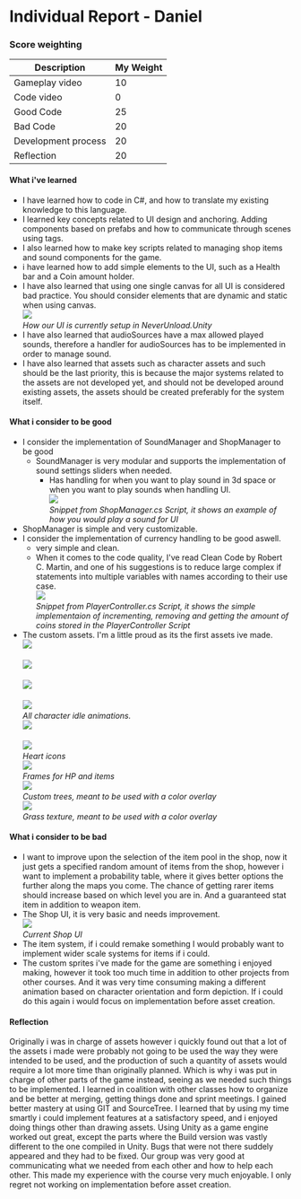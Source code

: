 # Individual Report - Daniel
### Score weighting
|Description | My Weight |
|----|----|
|Gameplay video | 10 |
|Code video | 0 |
|Good Code  | 25 |
|Bad Code | 20 |
|Development process | 20 |
|Reflection | 20 |
#### What i've learned
- I have learned how to code in C#, and how to translate my existing knowledge to this language.
- I learned key concepts related to UI design and anchoring. Adding components based on prefabs and how to communicate through scenes using tags.
- I also learned how to make key scripts related to managing shop items and sound components for the game.
- i have learned how to add simple elements to the UI, such as a Health bar and a Coin amount holder.
- I have also learned that using one single canvas for all UI is considered bad practice. You should consider elements that are dynamic and static when using canvas.
<br>![](https://github.com/AxelJacobsen/FolkHorror/blob/main/Reports/Images/daniel_ui_structure.png)<br>
*How our UI is currently setup in NeverUnload.Unity*
- I have also learned that audioSources have a max allowed played sounds, therefore a handler for audioSources has to be implemented in order to manage sound.
- I have also learned that assets such as character assets and such should be the last priority, this is because the major systems related to the assets are not developed yet, and should not be developed around existing assets, the assets should be created preferably for the system itself.

#### What i consider to be good
- I consider the implementation of SoundManager and ShopManager to be good
	- SoundManager is very modular and supports the implementation of sound settings sliders when needed.
		- Has handling for when you want to play sound in 3d space or when you want to play sounds when handling UI.
<br>![](https://github.com/AxelJacobsen/FolkHorror/blob/main/Reports/Images/daniel_soundmanager_example.png)<br>
*Snippet from ShopManager.cs Script, it shows an example of how you would play a sound for UI* 
- ShopManager is simple and very customizable.
- I consider the implementation of currency handling to be good aswell.
	- very simple and clean.
	- When it comes to the code quality, I've read Clean Code by Robert C. Martin, and one of his suggestions is to reduce large complex if statements into multiple variables with names according to their use case.
<br>![](https://github.com/AxelJacobsen/FolkHorror/blob/main/Reports/Images/daniel_coinhandler.png)<br>
*Snippet from PlayerController.cs Script, it shows the simple implementaion of incrementing, removing and getting the amount of coins stored in the PlayerController Script* 
- The custom assets. I'm a little proud as its the first assets ive made.
<br>![](https://github.com/AxelJacobsen/FolkHorror/blob/main/Reports/Images/daniel_idle_back.png)<br>
<br>![](https://github.com/AxelJacobsen/FolkHorror/blob/main/Reports/Images/daniel_idle_front.png)<br>
<br>![](https://github.com/AxelJacobsen/FolkHorror/blob/main/Reports/Images/daniel_side_left-sheet.png)<br>
<br>![](https://github.com/AxelJacobsen/FolkHorror/blob/main/Reports/Images/daniel_side_right-sheet.png)<br>
*All character idle animations.*
<br>![](https://github.com/AxelJacobsen/FolkHorror/blob/main/Reports/Images/daniel_heartIcon.png)<br>
<br>![](https://github.com/AxelJacobsen/FolkHorror/blob/main/Reports/Images/daniel_heartSingle.png)<br>
*Heart icons*
<br>![](https://github.com/AxelJacobsen/FolkHorror/blob/main/Reports/Images/daniel_border.png)<br>
*Frames for HP and items*
<br>![](https://github.com/AxelJacobsen/FolkHorror/blob/main/Reports/Images/daniel_boreal.png)<br>
*Custom trees, meant to be used with a color overlay*
<br>![](https://github.com/AxelJacobsen/FolkHorror/blob/main/Reports/Images/daniel_grass.png)<br>
*Grass texture, meant to be used with a color overlay*
#### What i consider to be bad
- I want to improve upon the selection of the item pool in the shop, now it just gets a specified random amount of items from the shop, however i want to implement a probability table, where it gives better options the further along the maps you come. The chance of getting rarer items should increase based on which level you are in. And a guaranteed stat item in addition to weapon item.
- The Shop UI, it is very basic and needs improvement.
<br>![](https://github.com/AxelJacobsen/FolkHorror/blob/main/Reports/Images/daniel_shop_example.png)<br>
*Current Shop UI*
- The item system, if i could remake something I would probably want to implement wider scale systems for items if i could.
- The custom sprites i've made for the game are something i enjoyed making, however it took too much time in addition to other projects from other courses. And it was very time consuming making a different animation based on character orientation and form depiction. If i could do this again i would focus on implementation before asset creation.
#### Reflection
Originally i was in charge of assets however i quickly found out that a lot of the assets i made were probably not going to be used the way they were intended to be used, and the production of such a quantity of assets would require a lot more time than originally planned. Which is why i was put in charge of other parts of the game instead, seeing as we needed such things to be implemented. 
I learned in coalition with other classes how to organize and be better at merging, getting things done and sprint meetings. I gained better mastery at using GIT and SourceTree. 
I learned that by using my time smartly i could implement features at a satisfactory speed, and i enjoyed doing things other than drawing assets. Using Unity as a game engine worked out great, except the parts where the Build version was vastly different to the one compiled in Unity. Bugs that were not there suddely appeared and they had to be fixed. Our group was very good at communicating what we needed from each other and how to help each other. This made my experience with the course very much enjoyable. I only regret not working on implementation before asset creation.

